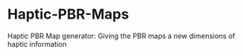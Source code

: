 # Haptic-PBR-Maps
Haptic PBR Map generator: Giving the PBR maps a new dimensions of haptic information
